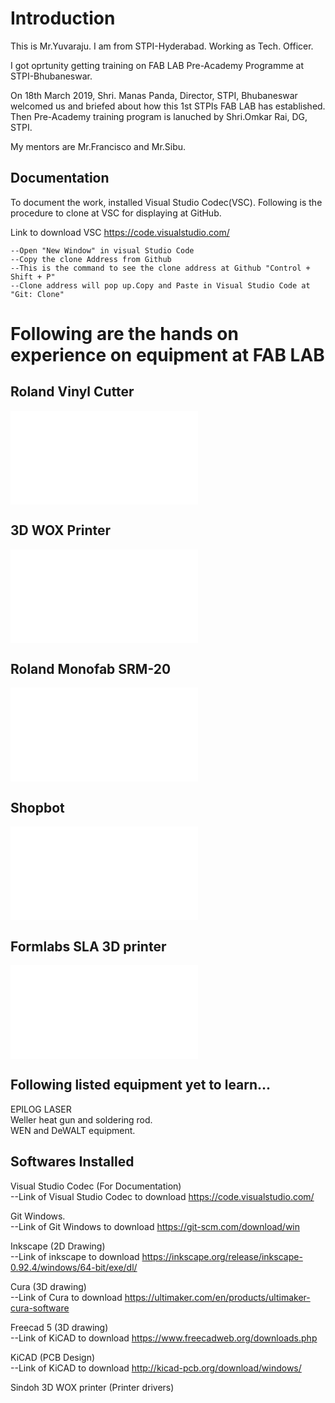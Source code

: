 # Introduction <br>
This is Mr.Yuvaraju. I am from STPI-Hyderabad. Working as Tech. Officer.<br>

I got oprtunity getting training on FAB LAB Pre-Academy Programme at STPI-Bhubaneswar.<br>

On 18th March 2019, Shri. Manas Panda, Director, STPI, Bhubaneswar welcomed us and briefed about how this 1st STPIs FAB LAB has established. Then Pre-Academy training program is lanuched by Shri.Omkar Rai, DG, STPI.<br>

My mentors are Mr.Francisco and Mr.Sibu.<br>

## Documentation <br>
To document the work, installed Visual Studio Codec(VSC). Following is the procedure to clone at VSC for displaying at GitHub. <br>

Link to download VSC https://code.visualstudio.com/ <br>

    --Open "New Window" in visual Studio Code
    --Copy the clone Address from Github
    --This is the command to see the clone address at Github "Control + Shift + P"
    --Clone address will pop up.Copy and Paste in Visual Studio Code at "Git: Clone"

# Following are the hands on experience on equipment at FAB LAB <br>

## Roland Vinyl Cutter <br>
![About Roland vinyl Cutter (Click Here)](vinylcutter.md)<br>

## 3D WOX Printer <br>
![About 3D WOX Printer (Click here)](3dwoxprinter.md)<br>

## Roland Monofab SRM-20 <br>
![About Roland Monofab SRM-20 (Click here)](monofabSRM20.md)<br>

## Shopbot <br>
![About the shopbot (Click here)](shopbot.md)

## Formlabs SLA 3D printer <br>
![About Formlabs SLA 3D Printer (Click here)](formlabs-sla3d.md)

## Following listed equipment yet to learn...

EPILOG LASER <br>
Weller heat gun and soldering rod.<br>
WEN and DeWALT equipment.<br>

## Softwares Installed <br>

Visual Studio Codec (For Documentation)<br>
    --Link of Visual Studio Codec to download https://code.visualstudio.com/ <br>

Git Windows.<br>
    --Link of Git Windows to download https://git-scm.com/download/win <br>

Inkscape (2D Drawing)<br>
    --Link of inkscape to download https://inkscape.org/release/inkscape-0.92.4/windows/64-bit/exe/dl/ <br>

Cura (3D drawing)<br>
    --Link of Cura to download https://ultimaker.com/en/products/ultimaker-cura-software <br>

Freecad 5 (3D drawing)<br>
    --Link of KiCAD to download https://www.freecadweb.org/downloads.php <br>

KiCAD (PCB Design)<br>
    --Link of KiCAD to download http://kicad-pcb.org/download/windows/

Sindoh 3D WOX printer  (Printer drivers)<br>









